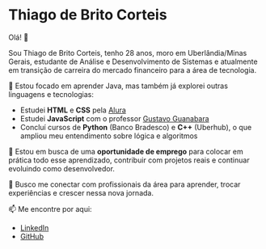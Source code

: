 # Thiago de Brito Corteis

Olá! 👋

Sou Thiago de Brito Corteis, tenho 28 anos, moro em Uberlândia/Minas Gerais, estudante de Análise e Desenvolvimento de Sistemas e atualmente em transição de carreira do mercado financeiro para a área de tecnologia.

🎯 Estou focado em aprender Java, mas também já explorei outras linguagens e tecnologias:
- Estudei **HTML** e **CSS** pela [Alura](https://www.alura.com.br/)
- Estudei **JavaScript** com o professor [Gustavo Guanabara](https://www.youtube.com/@CursoemVideo)
- Concluí cursos de **Python** (Banco Bradesco) e **C++** (Uberhub), o que ampliou meu entendimento sobre lógica e algoritmos

🚀 Estou em busca de uma **oportunidade de emprego** para colocar em prática todo esse aprendizado, contribuir com projetos reais e continuar evoluindo como desenvolvedor.

🤝 Busco me conectar com profissionais da área para aprender, trocar experiências e crescer nessa nova jornada.

📫 Me encontre por aqui:
- [LinkedIn](https://www.linkedin.com/in/thiagobc/)
- [GitHub](https://github.com/thiiagobc)
